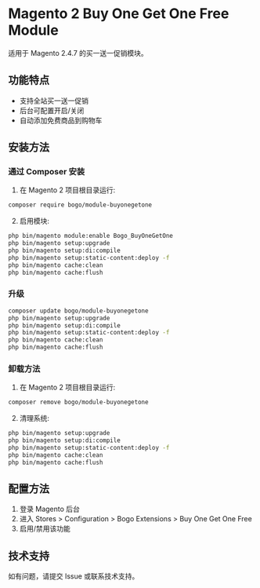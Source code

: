 # Magento 2 Buy One Get One Free Module

适用于 Magento 2.4.7 的买一送一促销模块。

## 功能特点
- 支持全站买一送一促销
- 后台可配置开启/关闭
- 自动添加免费商品到购物车

## 安装方法

### 通过 Composer 安装

1. 在 Magento 2 项目根目录运行:
```bash
composer require bogo/module-buyonegetone
```

2. 启用模块:
```bash
php bin/magento module:enable Bogo_BuyOneGetOne
php bin/magento setup:upgrade
php bin/magento setup:di:compile
php bin/magento setup:static-content:deploy -f
php bin/magento cache:clean
php bin/magento cache:flush
```

### 升级
```bash
composer update bogo/module-buyonegetone
php bin/magento setup:upgrade
php bin/magento setup:di:compile
php bin/magento setup:static-content:deploy -f
php bin/magento cache:clean
php bin/magento cache:flush
```

### 卸载方法

1. 在 Magento 2 项目根目录运行:
```bash
composer remove bogo/module-buyonegetone
```

2. 清理系统:
```bash
php bin/magento setup:upgrade
php bin/magento setup:di:compile
php bin/magento setup:static-content:deploy -f
php bin/magento cache:clean
php bin/magento cache:flush
```

## 配置方法

1. 登录 Magento 后台
2. 进入 Stores > Configuration > Bogo Extensions > Buy One Get One Free
3. 启用/禁用该功能

## 技术支持

如有问题，请提交 Issue 或联系技术支持。 